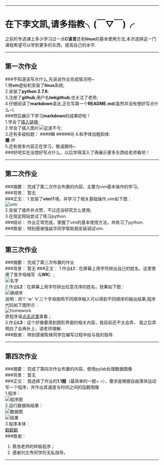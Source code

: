 ***
# 在下李文凯,请多指教╮(￣▽￣)╭
之前的专选课上多少学习过一点**C语言**还有**linux**的基本使用方法,本次选择这一门课程希望可以学到更多的东西，提高自己的水平.
***
## 第一次作业
###不知道该写点什么,先说说作业完成情况吧~  
1.用**vm**虚拟机安装了**linux**系统;  
2.安装了**python 2.7.6**;  
3.注册了**github**,用户名**lwkgithub**,也关注了老师;  
4.仔细阅读了**markdown**语法,正在写第一个**README.md**(虽然并没有想好写点什么~).  
###然后展示下学习**markdown**的成果好啦！  
1.学会了[插入链接](http://www.bilibili.com/video/av911093/);  
2.学会了插入图片![这波不亏](http://img.xiumi.us/xmi/ua/fUEF/i/f2d4f9224bb711c6b022225ba9d988a6-sz_14574.jpg@1l_640w.jpg);  
3.还有多级标题：
####瞬
#####间
4.和字体加粗斜体:  
**爆** *炸*  
5.还有很多内容正在学习，敬请期待~  
###好吧实在没想好写点什么，以后学得深入了再展示更多东西给老师看吧！
***  
## 第二次作业
###摘要：
完成了第二次作业布置的内容，主要为vim基本操作的学习。  
###背景：
暂无  
###正文：
1.安装了**vim**环境，并学习了相关基础操作,vim如下图：  
![vim](http://img.xiumi.us/xmi/ua/fUEF/i/71f7b085eda01d254169efa67b901441-sz_28264.jpg@1l_640w.jpg)  
2.安装了插件并点赞，不过还没研究怎么使用;  
3.在规定网站尝试了练习python.  
###结论：
作业正常完成，掌握了vim的基本使用方法，并练习了python.  
###致谢：
特别感谢强益华同学帮助我安装调试vim.  
***
## 第三次作业 
###摘要：
完成了第三次布置的作业  
###背景：
暂无
###正文：
1.作业**L1**：在屏幕上用字符拼出自己的姓名，这里使用了首字母缩写（**LWK**）;  
![名字](http://img.xiumi.us/xmi/ua/fUEF/i/544e9d5bd6c475330080cb67ed4a3072-sz_22729.jpg@1l_640w.jpg)  
2.作业**L2**：在屏幕上用字符拼出任意次序的姓名，效果如下图：  
![换顺序](http://img.xiumi.us/xmi/ua/fUEF/i/04710c55d48033f32bf5804ce0d0d45a-sz_31156.jpg@1l_640w.jpg)  
说明：将'l' 'w' 'k'三个字母按照不同顺序输入可以得到不同顺序的输出结果,程序代码如下图所示：  
![homework](http://img.xiumi.us/xmi/ua/fUEF/i/c27c6fb1d492d5df315242c0f1a7d36b-sz_36283.jpg@1l_640w.jpg)  
原程序请[点击这里](https://github.com/lwkgithub/computationalphysics_N2013301020147/blob/master/homework%203rd%20level2.py)查看；   
3.作业**L3**：这个好像要用到图形界面的相关内容，我目前还不太会弄， 我之后弄明白了会再补上，请老师理解.  
###致谢：
特别感谢陈锋同学在编写过程中给与我的指导.  
***
## 第四次作业  
###摘要：
完成了第四次作业布置的内容，使用pylab处理数据图像  
###背景：
暂无  
###正文：
我选择了作业的**1.1题**（最简单的一题= =），要求是根据自由落体运动写一个程序，并作出其速度与时间之间的函数图像  
1.程序：  
![程序图](http://img.xiumi.us/xmi/ua/fUEF/i/b93f48c447a1e452be80bd14bfa9ed29-sz_17372.jpg@1l_640w.jpg)  
2.运行数据和结果：  
![数据图](http://img.xiumi.us/xmi/ua/fUEF/i/4dc16793bba45e539786c90519ee42f4-sz_21165.jpg@1l_640w.jpg)  
![结果](http://img.xiumi.us/xmi/ua/fUEF/i/562e55982f873e7518ff07b237747648-sz_11434.jpg@1l_640w.jpg)  
3.程序本体：  
[戳戳戳](https://github.com/lwkgithub/computationalphysics_N2013301020147/blob/master/homework4.py)  
###致谢：
1. 蔡浩老师的样板程序；  
2. 感谢刘文焘同学的无私指导。  
***  



